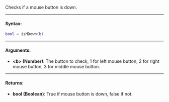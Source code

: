 Checks if a mouse button is down.

---

#### Syntax:
```lua
bool = isMDown(b)
```

---

#### Arguments:

* **<b\> (Number)**: The button to check, 1 for left mouse button, 2 for right mouse button, 3 for middle mouse button.

---

#### Returns:

* **bool (Boolean)**: True if mouse button is down, false if not.